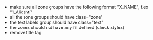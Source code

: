 - make sure all zone groups have the following format "X_NAME", f.ex "1_Alicantí"
- all the zone groups should have class="zone"
- the text labels group should have class="text"
- the zones should not have any fill defined (check styles)
- remove title tag